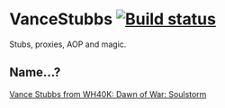 VanceStubbs [![Build status](https://ci.appveyor.com/api/projects/status/w2k237to1bh6hqon?svg=true)](https://ci.appveyor.com/project/milleniumbug/vancestubbs)
======

Stubs, proxies, AOP and magic.

Name...?
--------

[Vance Stubbs from WH40K: Dawn of War: Soulstorm](https://1d4chan.org/wiki/Vance_Motherfucking_Stubbs)